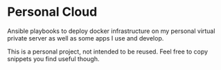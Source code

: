 # Personal Cloud

Ansible playbooks to deploy docker infrastructure on my personal virtual
private server as well as some apps I use and develop.

This is a personal project, not intended to be reused. Feel free to copy
snippets you find useful though.

